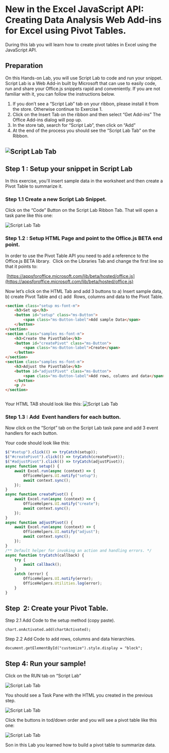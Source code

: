 # New in the Excel JavaScript API: Creating Data Analysis Web Add-ins for Excel using Pivot Tables.

During this lab you will learn how to create pivot tables in Excel using the JavaScript API.

## Preparation

On this Hands-on Lab, you will use Script Lab to code and run your snippet. Script Lab is a Web Add-in built by Microsoft that can use to easily  code, run and share your Office.js snippets rapid and conveniently. If you are not familiar with it, you can follow the instructions below.

1.  If you don’t see a “Script Lab” tab on your ribbon, please install it from the store. Otherwise continue to Exercise 1\.
2.  Click on the Insert Tab on the ribbon and then select “Get Add-ins” The Office Add-ins dialog will pop up.
3.  In the store tab, search for “Script Lab”, then click on “Add”
4.  At the end of the process you should see the “Script Lab Tab” on the Ribbon.

## ![Script Lab Tab](images/image1.png)

## Step 1 : Setup your snippet in Script Lab

In this exercise, you'll insert sample data in the worksheet and then create a Pivot Table to summarize it.

### Step 1.1 Create a new Script Lab Snippet.

Click on the “Code” Button on the Script Lab Ribbon Tab. That will open a task pane like this one:

![Script Lab Tab](images/image2.png)

### Step 1.2 : Setup HTML Page and point to the Office.js BETA end point.

In order to use the Pivot Table API you need to add a reference to the Office.js BETA library.  Click on the Libraries Tab and change the first line so that it points to:

 [https://appsforoffice.microsoft.com/lib/beta/hosted/office.js](https://appsforoffice.microsoft.com/lib/beta/hosted/office.js)

Now let’s click on the HTML Tab and add 3 buttons to a) Insert sample data, b) create Pivot Table and c) add  Rows, columns and data to the Pivot Table.

```html
<section class="setup ms-font-m">
    <h3>Set up</h3>
    <button id="setup" class="ms-Button">
        <span class="ms-Button-label">Add sample Data</span>
    </button>
</section>
<section class="samples ms-font-m">
    <h3>Create the PivotTable</h3>
    <button id="createPivot" class="ms-Button">
        <span class="ms-Button-label">Create</span>
    </button>
</section>
<section class="samples ms-font-m">
    <h3>Adjust the PivotTable</h3>
    <button id="adjustPivot" class="ms-Button">
        <span class="ms-Button-label">Add rows, columns and data</span>
    </button>
    <p />
</section>



```

Your HTML TAB should look like this:
![Script Lab Tab](images/image3.png)

### Step 1.3 : Add  Event handlers for each button.

Now click on the “Script” tab on the Script Lab task pane and add 3 event handlers for each button.

Your code should look like this:

```javascript
$("#setup").click(() => tryCatch(setup));
$("#createPivot").click(() => tryCatch(createPivot));
$("#adjustPivot").click(() => tryCatch(adjustPivot));
async function setup() {
    await Excel.run(async (context) => {
        OfficeHelpers.UI.notify("setup");
        await context.sync();
    });
}
async function createPivot() {
    await Excel.run(async (context) => {
        OfficeHelpers.UI.notify("create");
        await context.sync();
    });
}
async function adjustPivot() {
    await Excel.run(async (context) => {
        OfficeHelpers.UI.notify("adjust");
        await context.sync();
    });
}
/** Default helper for invoking an action and handling errors. */
async function tryCatch(callback) {
    try {
        await callback();
    }
    catch (error) {
        OfficeHelpers.UI.notify(error);
        OfficeHelpers.Utilities.log(error);
    }
}
```
## Step  2: Create your Pivot Table.

Step 2.1 Add Code to the setup method (copy paste).

```
chart.onActivated.add(chartActivated);
```

Step 2.2 Add Code to add rows, columns and data hierarchies.

```
document.getElementById("customize").style.display = "block";
```

## Step 4: Run your sample!

Click on the RUN tab on “Script Lab”


![Script Lab Tab](images/image4.png)

You should see a Task Pane with the HTML you created in the previous step.


![Script Lab Tab](images/image5.png)

Click the buttons in tod/down order and you will see a pivot table like this one:


![Script Lab Tab](images/image5.png)

Son in this Lab you learned how to build a pivot table to summarize data.
